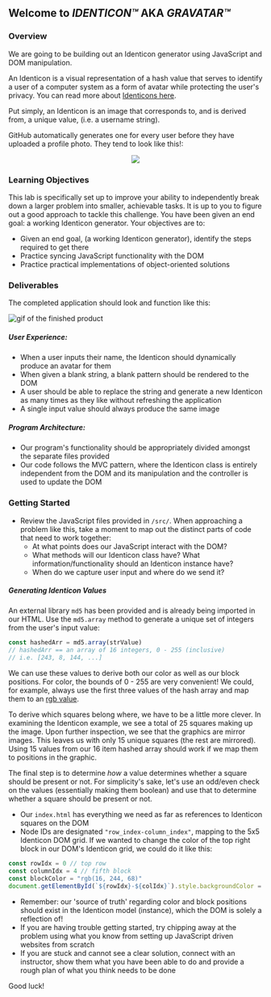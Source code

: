 ## Welcome to _IDENTICON™️_ AKA _GRAVATAR™️_



### Overview

We are going to be building out an Identicon generator using JavaScript and DOM
manipulation.

An Identicon is a visual representation of a hash value that serves to identify
a user of a computer system as a form of avatar while protecting the user's
privacy. You can read more about [Identicons here](https://en.wikipedia.org/wiki/Identicon).

Put simply, an Identicon is an image that corresponds to, and is derived from, a
unique value, (i.e. a username string).

GitHub automatically generates one for every user before they have uploaded a
profile photo. They tend to look like this!:  
<p align="center">
  <img src="https://s3.amazonaws.com/learn-verified/identicon-example.png"/>
</p>

### Learning Objectives
This lab is specifically set up to improve your ability to independently break
down a larger problem into smaller, achievable tasks. It is up to you to
figure out a good approach to tackle this challenge.  You have been given an end
goal: a working Identicon generator.  Your objectives are to:
 - Given an end goal, (a working Identicon generator), identify the steps
 required to get there
 - Practice syncing JavaScript functionality with the DOM
 - Practice practical implementations of object-oriented solutions

### Deliverables

The completed application should look and function like this:

![gif of the finished product](https://s3.amazonaws.com/learn-verified/identicon-demo.gif)

##### User Experience:
 - When a user inputs their name, the Identicon should dynamically produce an
avatar for them
 - When given a blank string, a blank pattern should be rendered to the DOM
 - A user should be able to replace the string and generate a new Identicon
 as many times as they like without refreshing the application
 - A single input value should always produce the same image

##### Program Architecture:
 - Our program's functionality should be appropriately divided amongst the
 separate files provided
 - Our code follows the MVC pattern, where the Identicon class is entirely
 independent from the DOM and its manipulation and the controller is used to
 update the DOM

### Getting Started
 - Review the JavaScript files provided in ```/src/```. When approaching a
 problem like this, take a moment to map out the distinct parts of code that
 need to work together:
   - At what points does our JavaScript interact with the DOM?
   - What methods will our Identicon class have? What information/functionality
   should an Identicon instance have?
   - When do we capture user input and where do we send it?

##### Generating Identicon Values
An external library ```md5``` has been provided and is already being imported
in our HTML. Use the ```md5.array``` method to generate a unique set of integers
from the user's input value:
```JavaScript
const hashedArr = md5.array(strValue)
// hashedArr == an array of 16 integers, 0 - 255 (inclusive)
// i.e. [243, 8, 144, ...]
```
We can use these values to derive both our color as well as our block
positions. For color, the bounds of 0 - 255 are very convenient! We could, for
example, always use the first three values of the hash array and map them to an
[rgb value](https://www.w3schools.com/colors/colors_rgb.asp).

To derive which squares belong where, we have to be a little more clever.
In examining the Identicon example, we see a total of 25 squares making up the
image. Upon further inspection, we see that the graphics are mirror images. This
leaves us with only 15 unique squares (the rest are mirrored). Using 15 values
from our 16 item hashed array should work if we map them to positions in the
graphic.

The final step is to determine _how_ a value determines whether a square should
be present or not. For simplicity's sake, let's use an odd/even check on the
values (essentially making them boolean) and use that to determine whether a
square should be present or not.

- Our ```index.html``` has everything we need as far as references to Identicon
squares on the DOM
- Node IDs are designated ```"row_index-column_index"```, mapping to the
5x5 Identicon DOM grid. If we wanted to change the color of the top
right block in our DOM's Identicon grid, we could do it like this:
```javascript
const rowIdx = 0 // top row
const columnIdx = 4 // fifth block
const blockColor = "rgb(16, 244, 68)"
document.getElementById(`${rowIdx}-${colIdx}`).style.backgroundColor = blockColor
```
- Remember: our 'source of truth' regarding color and block positions should
exist in the Identicon model (instance), which the DOM is solely a reflection
of!
- If you are having trouble getting started, try chipping away at the problem
using what you know from setting up JavaScript driven websites from scratch
- If you are stuck and cannot see a clear solution, connect with an instructor,
show them what you have been able to do and provide a rough plan of what you
think needs to be done


Good luck!
